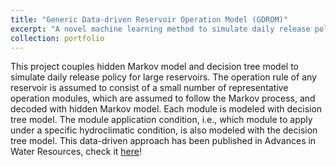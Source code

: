 ```yaml
---
title: "Generic Data-driven Reservoir Operation Model (GDROM)"
excerpt: "A novel machine learning method to simulate daily release policies"
collection: portfolio
---
```


This project couples hidden Markov model and decision tree model to simulate daily release policy for large reservoirs. The operation rule of any reservoir is assumed to consist of a small number of representative operation modules, which are assumed to follow the Markov process, and decoded with hidden Markov model. Each module is modeled with decision tree model. The module application condition, i.e., which module to apply under a specific hydroclimatic condition, is also modeled with the decision tree model. This data-driven approach has been published in Advances in Water Resources, check it [here](https://doi.org/10.1016/j.advwatres.2022.104274)!




